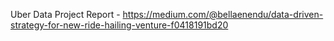 Uber Data Project Report - https://medium.com/@bellaenendu/data-driven-strategy-for-new-ride-hailing-venture-f0418191bd20
